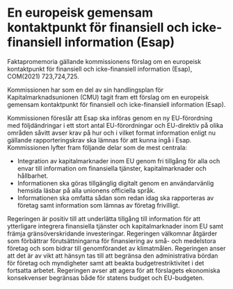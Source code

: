 # En europeisk gemensam kontaktpunkt för finansiell och icke-finansiell information (Esap)

Faktapromemoria gällande kommissionens förslag om en europeisk kontaktpunkt för finansiell och icke\-finansiell information (Esap), COM(2021\) 723,724,725\.

Kommissionen har som en del av sin handlingsplan för Kapitalmarknadsunionen (CMU) tagit fram ett förslag om en europeisk gemensam kontaktpunkt för finansiell och icke\-finansiell information (Esap).

Kommissionen föreslår att Esap ska införas genom en ny EU\-förordning med följdändringar i ett stort antal EU\-förordningar och EU\-direktiv på olika områden såvitt avser krav på hur och i vilket format information enligt nu gällande rapporteringskrav ska lämnas för att kunna ingå i Esap. Kommissionen lyfter fram följande delar som de mest centrala:

* Integration av kapitalmarknader inom EU genom fri tillgång för alla och envar till information om finansiella tjänster, kapitalmarknader och hållbarhet.
* Informationen ska göras tillgänglig digitalt genom en användarvänlig hemsida läsbar på alla unionens officiella språk.
* Informationen ska omfatta sådan som redan idag ska rapporteras av företag samt information som lämnas av företag frivilligt.

Regeringen är positiv till att underlätta tillgång till information för att ytterligare integrera finansiella tjänster och kapitalmarknader inom EU samt främja gränsöverskridande investeringar. Regeringen välkomnar åtgärder som förbättrar förutsättningarna för finansiering av små\- och medelstora företag och som bidrar till genomförandet av klimatmålen. Regeringen anser att det är av vikt att hänsyn tas till att begränsa den administrativa bördan för företag och myndigheter samt att beakta budgetrestriktivitet i det fortsatta arbetet. Regeringen avser att agera för att förslagets ekonomiska konsekvenser begränsas både för statens budget och EU\-budgeten.
